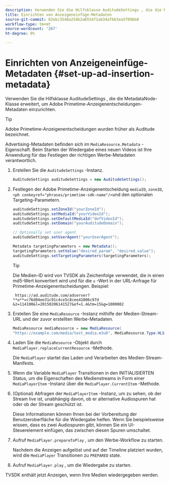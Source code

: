 ```yaml
---
description: Verwenden Sie die Hilfsklasse AuditudeSettings , die die MetadataNode-Klasse erweitert, um Adobe Primetime-Anzeigenentscheidungen-Metadaten einzurichten.
title: Einrichten von Anzeigeneinfüge-Metadaten
source-git-commit: 02ebc3548a254b2a6554f1ab34afbb3ea5f09bb8
workflow-type: tm+mt
source-wordcount: '267'
ht-degree: 0%

---
```


# Einrichten von Anzeigeneinfüge-Metadaten {#set-up-ad-insertion-metadata}

Verwenden Sie die Hilfsklasse AuditudeSettings , die die MetadataNode-Klasse erweitert, um Adobe Primetime-Anzeigenentscheidungen-Metadaten einzurichten.

>[!TIP]
>
>Adobe Primetime-Anzeigenentscheidungen wurden früher als Auditude bezeichnet.

Advertising-Metadaten befinden sich im `MediaResource.Metadata` -Eigenschaft. Beim Starten der Wiedergabe eines neuen Videos ist Ihre Anwendung für das Festlegen der richtigen Werbe-Metadaten verantwortlich.

1. Erstellen Sie die `AuditudeSettings` -Instanz.

   ```java
   AuditudeSettings auditudeSettings = new AuditudeSettings();
   ```

1. Festlegen der Adobe Primetime-Anzeigenentscheidung `mediaID`, `zoneID`, `<ph conkeyref="phrases/primetime-sdk-name"/>`und den optionalen Targeting-Parametern.

   ```java
   auditudeSettings.setZoneId("yourZoneId"); 
   auditudeSettings.setMediaId("yourVideoId"); 
   auditudeSettings.setDefaultMediaId("defVideoId"); 
   auditudeSettings.setDomain("yourAuditudeDomain"); 
   
   // Optionally set user agent  
   auditudeSettings.setUserAgent("yourUserAgent"); 
   
   Metadata targetingParameters = new Metadata(); 
   targetingParameters.setValue("desired_param", "desired_value"); 
   auditudeSettings.setTargetingParameters(targetingParameters);
   ```

   >[!TIP]
   >
   >Die Medien-ID wird von TVSDK als Zeichenfolge verwendet, die in einen md5-Wert konvertiert wird und für die `u` -Wert in der URL-Anfrage für Primetime-Anzeigenentscheidungen. Beispiel:
   >
   >
   >` https://ad.auditude.com/adserver? **u**=c76d04ee31c91c4ce5c8cee41006c97d &z=114100&l=20150206141527&of=1.4&tm=15&g=1000002`

1. Erstellen Sie eine `MediaResource` -Instanz mithilfe der Medien-Stream-URL und der zuvor erstellten Werbe-Metadaten.

   ```java
   MediaResource mediaResource = new MediaResource( 
   "https://example.com/media/test_media.m3u8", MediaResource.Type.HLS, Metadata);
   ```

1. Laden Sie die `MediaResource` -Objekt durch `MediaPlayer.replaceCurrentResource` -Methode.

   Die `MediaPlayer` startet das Laden und Verarbeiten des Medien-Stream-Manifests.

1. Wenn die Variable `MediaPlayer` Transitionen in den INITIALISIERTEN Status, um die Eigenschaften des Medienstreams in Form einer `MediaPlayerItem` -Instanz über die `MediaPlayer.CurrentItem` -Methode.
1. (Optional) Abfragen der `MediaPlayerItem` -Instanz, um zu sehen, ob der Stream live ist, unabhängig davon, ob er alternative Audiospuren hat oder ob der Stream geschützt ist.

   Diese Informationen können Ihnen bei der Vorbereitung der Benutzeroberfläche für die Wiedergabe helfen. Wenn Sie beispielsweise wissen, dass es zwei Audiospuren gibt, können Sie ein UI-Steuerelement einfügen, das zwischen diesen Spuren umschaltet.

1. Aufruf `MediaPlayer.prepareToPlay` , um den Werbe-Workflow zu starten.

   Nachdem die Anzeigen aufgelöst und auf der Timeline platziert wurden, wird die `MediaPlayer` Transitionen zu `PREPARED` state.
1. Aufruf `MediaPlayer.play` , um die Wiedergabe zu starten.

TVSDK enthält jetzt Anzeigen, wenn Ihre Medien wiedergegeben werden.
